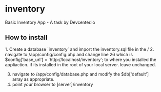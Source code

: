# inventory
Basic Inventory App - A task by Devcenter.io

<h2>How to install</h2>
1. Create a database `inventory` and import the inventory.sql file in the /
2. navigate to /app/config/config.php and change line 26 which is 
  $config['base_url'] = 'http://localhost/inventory'; to where you installed the appliaction. if its installed in the root of your local server. leave unchanged.
  
 3. navigate to /app/config/database.php and modify the $db['default'] array as appropriate.
 4. point your browser to [server]/inventory

